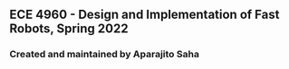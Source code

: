## ECE 4960 - Design and Implementation of Fast Robots, Spring 2022
### Created and maintained by Aparajito Saha
